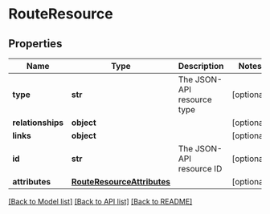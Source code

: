 # RouteResource

## Properties
Name | Type | Description | Notes
------------ | ------------- | ------------- | -------------
**type** | **str** | The JSON-API resource type | [optional] 
**relationships** | **object** |  | [optional] 
**links** | **object** |  | [optional] 
**id** | **str** | The JSON-API resource ID | [optional] 
**attributes** | [**RouteResourceAttributes**](RouteResourceAttributes.md) |  | [optional] 

[[Back to Model list]](../README.md#documentation-for-models) [[Back to API list]](../README.md#documentation-for-api-endpoints) [[Back to README]](../README.md)


